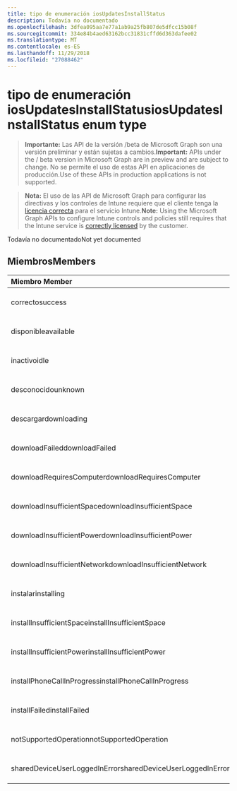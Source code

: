 ```yaml
---
title: tipo de enumeración iosUpdatesInstallStatus
description: Todavía no documentado
ms.openlocfilehash: 3dfea095aa7e77a1ab9a25fb807de5dfcc15b08f
ms.sourcegitcommit: 334e84b4aed63162bcc31831cffd6d363dafee02
ms.translationtype: MT
ms.contentlocale: es-ES
ms.lasthandoff: 11/29/2018
ms.locfileid: "27088462"
---
```

# <a name="iosupdatesinstallstatus-enum-type"></a><span data-ttu-id="e9592-103">tipo de enumeración iosUpdatesInstallStatus</span><span class="sxs-lookup"><span data-stu-id="e9592-103">iosUpdatesInstallStatus enum type</span></span>

> <span data-ttu-id="e9592-104">**Importante:** Las API de la versión /beta de Microsoft Graph son una versión preliminar y están sujetas a cambios.</span><span class="sxs-lookup"><span data-stu-id="e9592-104">**Important:** APIs under the / beta version in Microsoft Graph are in preview and are subject to change.</span></span> <span data-ttu-id="e9592-105">No se permite el uso de estas API en aplicaciones de producción.</span><span class="sxs-lookup"><span data-stu-id="e9592-105">Use of these APIs in production applications is not supported.</span></span>

> <span data-ttu-id="e9592-106">**Nota:** El uso de las API de Microsoft Graph para configurar las directivas y los controles de Intune requiere que el cliente tenga la [licencia correcta](https://go.microsoft.com/fwlink/?linkid=839381) para el servicio Intune.</span><span class="sxs-lookup"><span data-stu-id="e9592-106">**Note:** Using the Microsoft Graph APIs to configure Intune controls and policies still requires that the Intune service is [correctly licensed](https://go.microsoft.com/fwlink/?linkid=839381) by the customer.</span></span>

<span data-ttu-id="e9592-107">Todavía no documentado</span><span class="sxs-lookup"><span data-stu-id="e9592-107">Not yet documented</span></span>
## <a name="members"></a><span data-ttu-id="e9592-108">Miembros</span><span class="sxs-lookup"><span data-stu-id="e9592-108">Members</span></span>
|<span data-ttu-id="e9592-109">Miembro	</span><span class="sxs-lookup"><span data-stu-id="e9592-109">Member</span></span>|<span data-ttu-id="e9592-110">Valor</span><span class="sxs-lookup"><span data-stu-id="e9592-110">Value</span></span>|<span data-ttu-id="e9592-111">Descripción</span><span class="sxs-lookup"><span data-stu-id="e9592-111">Description</span></span>|
|:---|:---|:---|
|<span data-ttu-id="e9592-112">correcto</span><span class="sxs-lookup"><span data-stu-id="e9592-112">success</span></span>|<span data-ttu-id="e9592-113">0</span><span class="sxs-lookup"><span data-stu-id="e9592-113">0</span></span>|<span data-ttu-id="e9592-114">Todavía no documentado</span><span class="sxs-lookup"><span data-stu-id="e9592-114">Not yet documented</span></span>|
|<span data-ttu-id="e9592-115">disponible</span><span class="sxs-lookup"><span data-stu-id="e9592-115">available</span></span>|<span data-ttu-id="e9592-116">1</span><span class="sxs-lookup"><span data-stu-id="e9592-116">1</span></span>|<span data-ttu-id="e9592-117">Todavía no documentado</span><span class="sxs-lookup"><span data-stu-id="e9592-117">Not yet documented</span></span>|
|<span data-ttu-id="e9592-118">inactivo</span><span class="sxs-lookup"><span data-stu-id="e9592-118">idle</span></span>|<span data-ttu-id="e9592-119">2</span><span class="sxs-lookup"><span data-stu-id="e9592-119">2</span></span>|<span data-ttu-id="e9592-120">Todavía no documentado</span><span class="sxs-lookup"><span data-stu-id="e9592-120">Not yet documented</span></span>|
|<span data-ttu-id="e9592-121">desconocido</span><span class="sxs-lookup"><span data-stu-id="e9592-121">unknown</span></span>|<span data-ttu-id="e9592-122">3</span><span class="sxs-lookup"><span data-stu-id="e9592-122">3</span></span>|<span data-ttu-id="e9592-123">Todavía no documentado</span><span class="sxs-lookup"><span data-stu-id="e9592-123">Not yet documented</span></span>|
|<span data-ttu-id="e9592-124">descargar</span><span class="sxs-lookup"><span data-stu-id="e9592-124">downloading</span></span>|<span data-ttu-id="e9592-125">-2016330712</span><span class="sxs-lookup"><span data-stu-id="e9592-125">-2016330712</span></span>|<span data-ttu-id="e9592-126">Todavía no documentado</span><span class="sxs-lookup"><span data-stu-id="e9592-126">Not yet documented</span></span>|
|<span data-ttu-id="e9592-127">downloadFailed</span><span class="sxs-lookup"><span data-stu-id="e9592-127">downloadFailed</span></span>|<span data-ttu-id="e9592-128">-2016330711</span><span class="sxs-lookup"><span data-stu-id="e9592-128">-2016330711</span></span>|<span data-ttu-id="e9592-129">Todavía no documentado</span><span class="sxs-lookup"><span data-stu-id="e9592-129">Not yet documented</span></span>|
|<span data-ttu-id="e9592-130">downloadRequiresComputer</span><span class="sxs-lookup"><span data-stu-id="e9592-130">downloadRequiresComputer</span></span>|<span data-ttu-id="e9592-131">-2016330710</span><span class="sxs-lookup"><span data-stu-id="e9592-131">-2016330710</span></span>|<span data-ttu-id="e9592-132">Todavía no documentado</span><span class="sxs-lookup"><span data-stu-id="e9592-132">Not yet documented</span></span>|
|<span data-ttu-id="e9592-133">downloadInsufficientSpace</span><span class="sxs-lookup"><span data-stu-id="e9592-133">downloadInsufficientSpace</span></span>|<span data-ttu-id="e9592-134">-2016330709</span><span class="sxs-lookup"><span data-stu-id="e9592-134">-2016330709</span></span>|<span data-ttu-id="e9592-135">Todavía no documentado</span><span class="sxs-lookup"><span data-stu-id="e9592-135">Not yet documented</span></span>|
|<span data-ttu-id="e9592-136">downloadInsufficientPower</span><span class="sxs-lookup"><span data-stu-id="e9592-136">downloadInsufficientPower</span></span>|<span data-ttu-id="e9592-137">-2016330708</span><span class="sxs-lookup"><span data-stu-id="e9592-137">-2016330708</span></span>|<span data-ttu-id="e9592-138">Todavía no documentado</span><span class="sxs-lookup"><span data-stu-id="e9592-138">Not yet documented</span></span>|
|<span data-ttu-id="e9592-139">downloadInsufficientNetwork</span><span class="sxs-lookup"><span data-stu-id="e9592-139">downloadInsufficientNetwork</span></span>|<span data-ttu-id="e9592-140">-2016330707</span><span class="sxs-lookup"><span data-stu-id="e9592-140">-2016330707</span></span>|<span data-ttu-id="e9592-141">Todavía no documentado</span><span class="sxs-lookup"><span data-stu-id="e9592-141">Not yet documented</span></span>|
|<span data-ttu-id="e9592-142">instalar</span><span class="sxs-lookup"><span data-stu-id="e9592-142">installing</span></span>|<span data-ttu-id="e9592-143">-2016330706</span><span class="sxs-lookup"><span data-stu-id="e9592-143">-2016330706</span></span>|<span data-ttu-id="e9592-144">Todavía no documentado</span><span class="sxs-lookup"><span data-stu-id="e9592-144">Not yet documented</span></span>|
|<span data-ttu-id="e9592-145">installInsufficientSpace</span><span class="sxs-lookup"><span data-stu-id="e9592-145">installInsufficientSpace</span></span>|<span data-ttu-id="e9592-146">-2016330705</span><span class="sxs-lookup"><span data-stu-id="e9592-146">-2016330705</span></span>|<span data-ttu-id="e9592-147">Todavía no documentado</span><span class="sxs-lookup"><span data-stu-id="e9592-147">Not yet documented</span></span>|
|<span data-ttu-id="e9592-148">installInsufficientPower</span><span class="sxs-lookup"><span data-stu-id="e9592-148">installInsufficientPower</span></span>|<span data-ttu-id="e9592-149">-2016330704</span><span class="sxs-lookup"><span data-stu-id="e9592-149">-2016330704</span></span>|<span data-ttu-id="e9592-150">Todavía no documentado</span><span class="sxs-lookup"><span data-stu-id="e9592-150">Not yet documented</span></span>|
|<span data-ttu-id="e9592-151">installPhoneCallInProgress</span><span class="sxs-lookup"><span data-stu-id="e9592-151">installPhoneCallInProgress</span></span>|<span data-ttu-id="e9592-152">-2016330703</span><span class="sxs-lookup"><span data-stu-id="e9592-152">-2016330703</span></span>|<span data-ttu-id="e9592-153">Todavía no documentado</span><span class="sxs-lookup"><span data-stu-id="e9592-153">Not yet documented</span></span>|
|<span data-ttu-id="e9592-154">installFailed</span><span class="sxs-lookup"><span data-stu-id="e9592-154">installFailed</span></span>|<span data-ttu-id="e9592-155">-2016330702</span><span class="sxs-lookup"><span data-stu-id="e9592-155">-2016330702</span></span>|<span data-ttu-id="e9592-156">Todavía no documentado</span><span class="sxs-lookup"><span data-stu-id="e9592-156">Not yet documented</span></span>|
|<span data-ttu-id="e9592-157">notSupportedOperation</span><span class="sxs-lookup"><span data-stu-id="e9592-157">notSupportedOperation</span></span>|<span data-ttu-id="e9592-158">-2016330701</span><span class="sxs-lookup"><span data-stu-id="e9592-158">-2016330701</span></span>|<span data-ttu-id="e9592-159">Todavía no documentado</span><span class="sxs-lookup"><span data-stu-id="e9592-159">Not yet documented</span></span>|
|<span data-ttu-id="e9592-160">sharedDeviceUserLoggedInError</span><span class="sxs-lookup"><span data-stu-id="e9592-160">sharedDeviceUserLoggedInError</span></span>|<span data-ttu-id="e9592-161">-2016330699</span><span class="sxs-lookup"><span data-stu-id="e9592-161">-2016330699</span></span>|<span data-ttu-id="e9592-162">Todavía no documentado</span><span class="sxs-lookup"><span data-stu-id="e9592-162">Not yet documented</span></span>|





